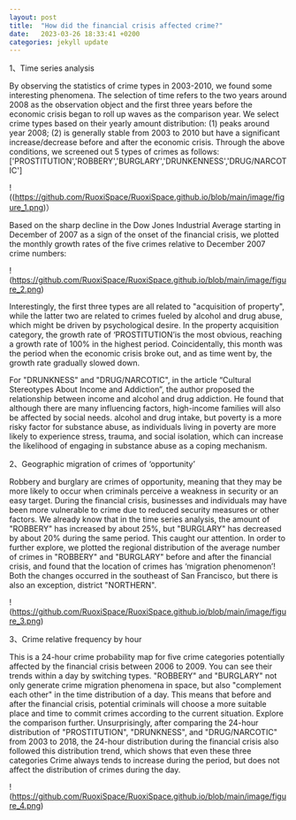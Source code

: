 ```yaml
---
layout: post
title:  "How did the financial crisis affected crime?"
date:   2023-03-26 18:33:41 +0200
categories: jekyll update
---
```

1、Time series analysis

By observing the statistics of crime types in 2003-2010, we found some interesting phenomena. The selection of time refers to the two years around 2008 as the observation object and the first three years before the economic crisis began to roll up waves as the comparison year. We select crime types based on their yearly amount distribution:
(1) peaks around year 2008;
(2) is generally stable from 2003 to 2010 but have a significant increase/decrease before and after the economic crisis.
Through the above conditions, we screened out 5 types of crimes as follows:
['PROSTITUTION','ROBBERY','BURGLARY','DRUNKENNESS','DRUG/NARCOTIC']

!((https://github.com/RuoxiSpace/RuoxiSpace.github.io/blob/main/image/figure_1.png)）

Based on the sharp decline in the Dow Jones Industrial Average starting in December of 2007 as a sign of the onset of the financial crisis, we plotted the monthly growth rates of the five crimes relative to December 2007 crime numbers:

!(https://github.com/RuoxiSpace/RuoxiSpace.github.io/blob/main/image/figure_2.png)

Interestingly, the first three types are all related to "acquisition of property", while the latter two are related to crimes fueled by alcohol and drug abuse, which might be driven by psychological desire. In the property acquisition category, the growth rate of ‘PROSTITUTION’is the most obvious, reaching a growth rate of 100% in the highest period. Coincidentally, this month was the period when the economic crisis broke out, and as time went by, the growth rate gradually slowed down.


For "DRUNKNESS" and "DRUG/NARCOTIC", in the article “Cultural Stereotypes About Income and Addiction”, the author proposed the relationship between income and alcohol and drug addiction. He found that although there are many influencing factors, high-income families will also be affected by social needs. alcohol and drug intake, but poverty is a more risky factor for substance abuse, as individuals living in poverty are more likely to experience stress, trauma, and social isolation, which can increase the likelihood of engaging in substance abuse as a coping mechanism.

2、Geographic migration of crimes of ‘opportunity’

Robbery and burglary are crimes of opportunity, meaning that they may be more likely to occur when criminals perceive a weakness in security or an easy target. During the financial crisis, businesses and individuals may have been more vulnerable to crime due to reduced security measures or other factors.
We already know that in the time series analysis, the amount of "ROBBERY" has increased by about 25%, but "BURGLARY" has decreased by about 20% during the same period. This caught our attention. In order to further explore, we plotted the regional distribution of the average number of crimes in "ROBBERY" and "BURGLARY" before and after the financial crisis, and found that the location of crimes has ‘migration phenomenon’! Both the changes occurred in the southeast of San Francisco, but there is also an exception, district "NORTHERN".

!(https://github.com/RuoxiSpace/RuoxiSpace.github.io/blob/main/image/figure_3.png)

3、Crime relative frequency by hour

This is a 24-hour crime probability map for five crime categories potentially affected by the financial crisis between 2006 to 2009. You can see their trends within a day by switching types. "ROBBERY" and "BURGLARY" not only generate crime migration phenomena in space, but also "complement each other" in the time distribution of a day. This means that before and after the financial crisis, potential criminals will choose a more suitable place and time to commit crimes according to the current situation. Explore the comparison further. Unsurprisingly, after comparing the 24-hour distribution of "PROSTITUTION", "DRUNKNESS", and "DRUG/NARCOTIC" from 2003 to 2018, the 24-hour distribution during the financial crisis also followed this distribution trend, which shows that even these three categories Crime always tends to increase during the period, but does not affect the distribution of crimes during the day.


!(https://github.com/RuoxiSpace/RuoxiSpace.github.io/blob/main/image/figure_4.png)
